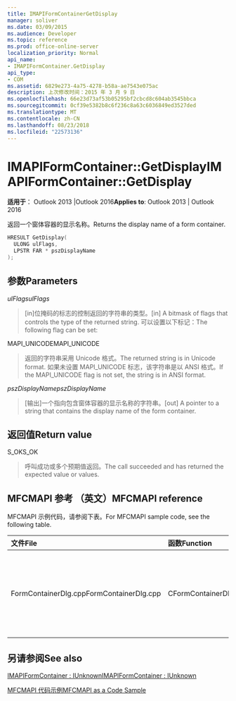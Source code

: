 ```yaml
---
title: IMAPIFormContainerGetDisplay
manager: soliver
ms.date: 03/09/2015
ms.audience: Developer
ms.topic: reference
ms.prod: office-online-server
localization_priority: Normal
api_name:
- IMAPIFormContainer.GetDisplay
api_type:
- COM
ms.assetid: 6829e273-4a75-4278-b58a-ae7543e075ac
description: 上次修改时间：2015 年 3 月 9 日
ms.openlocfilehash: 66e23d73af53b05295bf2cbcd8c604ab3545bbca
ms.sourcegitcommit: 0cf39e5382b8c6f236c8a63c6036849ed3527ded
ms.translationtype: MT
ms.contentlocale: zh-CN
ms.lasthandoff: 08/23/2018
ms.locfileid: "22573136"
---
```

# <a name="imapiformcontainergetdisplay"></a><span data-ttu-id="6e07d-103">IMAPIFormContainer::GetDisplay</span><span class="sxs-lookup"><span data-stu-id="6e07d-103">IMAPIFormContainer::GetDisplay</span></span>

  
  
<span data-ttu-id="6e07d-104">**适用于**： Outlook 2013 |Outlook 2016</span><span class="sxs-lookup"><span data-stu-id="6e07d-104">**Applies to**: Outlook 2013 | Outlook 2016</span></span> 
  
<span data-ttu-id="6e07d-105">返回一个窗体容器的显示名称。</span><span class="sxs-lookup"><span data-stu-id="6e07d-105">Returns the display name of a form container.</span></span>
  
```cpp
HRESULT GetDisplay(
  ULONG ulFlags,
  LPSTR FAR * pszDisplayName
);
```

## <a name="parameters"></a><span data-ttu-id="6e07d-106">参数</span><span class="sxs-lookup"><span data-stu-id="6e07d-106">Parameters</span></span>

 <span data-ttu-id="6e07d-107">_ulFlags_</span><span class="sxs-lookup"><span data-stu-id="6e07d-107">_ulFlags_</span></span>
  
> <span data-ttu-id="6e07d-108">[in]位掩码的标志的控制返回的字符串的类型。</span><span class="sxs-lookup"><span data-stu-id="6e07d-108">[in] A bitmask of flags that controls the type of the returned string.</span></span> <span data-ttu-id="6e07d-109">可以设置以下标记：</span><span class="sxs-lookup"><span data-stu-id="6e07d-109">The following flag can be set:</span></span>
    
<span data-ttu-id="6e07d-110">MAPI_UNICODE</span><span class="sxs-lookup"><span data-stu-id="6e07d-110">MAPI_UNICODE</span></span> 
  
> <span data-ttu-id="6e07d-111">返回的字符串采用 Unicode 格式。</span><span class="sxs-lookup"><span data-stu-id="6e07d-111">The returned string is in Unicode format.</span></span> <span data-ttu-id="6e07d-112">如果未设置 MAPI_UNICODE 标志，该字符串是以 ANSI 格式。</span><span class="sxs-lookup"><span data-stu-id="6e07d-112">If the MAPI_UNICODE flag is not set, the string is in ANSI format.</span></span>
    
 <span data-ttu-id="6e07d-113">_pszDisplayName_</span><span class="sxs-lookup"><span data-stu-id="6e07d-113">_pszDisplayName_</span></span>
  
> <span data-ttu-id="6e07d-114">[输出]一个指向包含窗体容器的显示名称的字符串。</span><span class="sxs-lookup"><span data-stu-id="6e07d-114">[out] A pointer to a string that contains the display name of the form container.</span></span>
    
## <a name="return-value"></a><span data-ttu-id="6e07d-115">返回值</span><span class="sxs-lookup"><span data-stu-id="6e07d-115">Return value</span></span>

<span data-ttu-id="6e07d-116">S_OK</span><span class="sxs-lookup"><span data-stu-id="6e07d-116">S_OK</span></span> 
  
> <span data-ttu-id="6e07d-117">呼叫成功或多个预期值返回。</span><span class="sxs-lookup"><span data-stu-id="6e07d-117">The call succeeded and has returned the expected value or values.</span></span>
    
## <a name="mfcmapi-reference"></a><span data-ttu-id="6e07d-118">MFCMAPI 参考 （英文）</span><span class="sxs-lookup"><span data-stu-id="6e07d-118">MFCMAPI reference</span></span>

<span data-ttu-id="6e07d-119">MFCMAPI 示例代码，请参阅下表。</span><span class="sxs-lookup"><span data-stu-id="6e07d-119">For MFCMAPI sample code, see the following table.</span></span>
  
|<span data-ttu-id="6e07d-120">**文件**</span><span class="sxs-lookup"><span data-stu-id="6e07d-120">**File**</span></span>|<span data-ttu-id="6e07d-121">**函数**</span><span class="sxs-lookup"><span data-stu-id="6e07d-121">**Function**</span></span>|<span data-ttu-id="6e07d-122">**Comment**</span><span class="sxs-lookup"><span data-stu-id="6e07d-122">**Comment**</span></span>|
|:-----|:-----|:-----|
|<span data-ttu-id="6e07d-123">FormContainerDlg.cpp</span><span class="sxs-lookup"><span data-stu-id="6e07d-123">FormContainerDlg.cpp</span></span>  <br/> |<span data-ttu-id="6e07d-124">CFormContainerDlg::CFormContainerDlg</span><span class="sxs-lookup"><span data-stu-id="6e07d-124">CFormContainerDlg::CFormContainerDlg</span></span>  <br/> |<span data-ttu-id="6e07d-125">MFCMAPI 使用**IMAPIFormContainer::GetDisplay**方法来呈现 CFormContainerDlg 时获取窗体容器的名称。</span><span class="sxs-lookup"><span data-stu-id="6e07d-125">MFCMAPI uses the **IMAPIFormContainer::GetDisplay** method to get the name of the form container when it renders CFormContainerDlg.</span></span>  <br/> |
   
## <a name="see-also"></a><span data-ttu-id="6e07d-126">另请参阅</span><span class="sxs-lookup"><span data-stu-id="6e07d-126">See also</span></span>



[<span data-ttu-id="6e07d-127">IMAPIFormContainer : IUnknown</span><span class="sxs-lookup"><span data-stu-id="6e07d-127">IMAPIFormContainer : IUnknown</span></span>](imapiformcontaineriunknown.md)


[<span data-ttu-id="6e07d-128">MFCMAPI 代码示例</span><span class="sxs-lookup"><span data-stu-id="6e07d-128">MFCMAPI as a Code Sample</span></span>](mfcmapi-as-a-code-sample.md)

